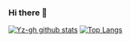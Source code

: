 ### Hi there 👋

[![Yz-gh github stats](https://github-readme-stats.vercel.app/api?username=Yz-gh&count_private=true&show_icons=true&theme=tokyonight&border_color=89cff0&count_private=true)](https://github.com/Yz-gh)
[![Top Langs](https://github-readme-stats.vercel.app/api/top-langs/?username=Yz-gh&layout=compact&theme=tokyonight&title_color=ffffff&border_color=89cff0&count_private=true)](https://github.com/Yz-gh)

<!--
**Yz-gh/Yz-gh** is a ✨ _special_ ✨ repository because its `README.md` (this file) appears on your GitHub profile.

Here are some ideas to get you started:

- 🔭 I’m currently working on ...
- 🌱 I’m currently learning ...
- 👯 I’m looking to collaborate on ...
- 🤔 I’m looking for help with ...
- 💬 Ask me about ...
- 📫 How to reach me: ...
- 😄 Pronouns: ...
- ⚡ Fun fact: ...
-->
